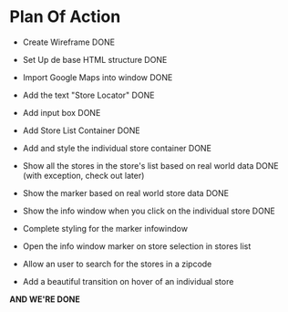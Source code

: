 # Plan Of Action

- Create Wireframe DONE

- Set Up de base HTML structure DONE

- Import Google Maps into window DONE

- Add the text "Store Locator" DONE

- Add input box DONE

- Add Store List Container DONE

- Add and style the individual store container DONE

- Show all the stores in the store's list based on real world data DONE (with exception, check out later)

- Show the marker based on real world store data DONE

- Show the info window when you click on the individual store DONE

- Complete styling for the marker infowindow 

- Open the info window marker on store selection in stores list

- Allow an user to search for the stores in a zipcode

- Add a beautiful transition on hover of an individual store

**AND WE'RE DONE**